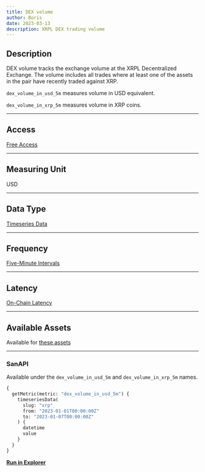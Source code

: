 ```yaml
---
title: DEX volume
author: Boris
date: 2023-03-13
description: XRPL DEX trading volume
---
```


## Description

DEX volume tracks the exchange volume at the XRPL Decentralized Exchange. The volume includes all trades where at least one of the assets in the pair have recently traded against XRP.

`dex_volume_in_usd_5m` measures volume in USD equivalent.

`dex_volume_in_xrp_5m` measures volume in XRP coins.


---

## Access

[Free Access](/metrics/details/access#free-access)

---

## Measuring Unit

USD

---

## Data Type

[Timeseries Data](/metrics/details/data-type#timeseries-data)

---

## Frequency

[Five-Minute Intervals](/metrics/details/frequency#five-minute-frequency)

---

## Latency

[On-Chain Latency](/metrics/details/latency#on-chain-latency)

---

## Available Assets

Available for [these assets](https://api.santiment.net/graphiql?variables=&query=%7B%0A%20%20getMetric(metric%3A%20%22dex_volume_in_usd_5m%22)%20%7B%0A%20%20%20%20metadata%20%7B%0A%20%20%20%20%20%20availableSlugs%0A%20%20%20%20%7D%0A%20%20%7D%0A%7D%0A)

---

### SanAPI

Available under the `dex_volume_in_usd_5m` and `dex_volume_in_xrp_5m` names.

```graphql
{
  getMetric(metric: "dex_volume_in_usd_5m") {
    timeseriesData(
      slug: "xrp"
      from: "2023-01-01T00:00:00Z"
      to: "2023-01-07T00:00:00Z"
    ) {
      datetime
      value
    }
  }
}
```

[**Run in Explorer**](https://api.santiment.net/graphiql?variables=&query=%7B%0A%20%20getMetric(metric%3A%20%22dex_volume_in_usd_5m%22)%20%7B%0A%20%20%20%20timeseriesData(%0A%20%20%20%20%20%20slug%3A%20%22xrp%22%0A%20%20%20%20%20%20from%3A%20%222023-01-01T00%3A00%3A00Z%22%0A%20%20%20%20%20%20to%3A%20%222023-01-07T00%3A00%3A00Z%22%0A%20%20%20%20)%20%7B%0A%20%20%20%20%20%20datetime%0A%20%20%20%20%20%20value%0A%20%20%20%20%7D%0A%20%20%7D%0A%7D)